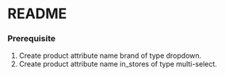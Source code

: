 # README #



### Prerequisite ###

1. Create product attribute name brand of type dropdown.
2. Create product attribute name in_stores of type multi-select.